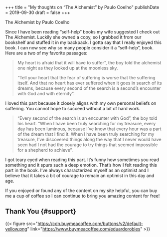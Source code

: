 +++
title = "My thoughts on “The Alchemist” by Paulo Coelho"
publishDate = 2019-09-30
draft = false
+++

The Alchemist by Paulo Coelho

Since I have been reading “self-help” books my wife suggested I check out The Alchemist. Luckily she owned a copy, so I grabbed it from our bookshelf and stuffed it in my backpack. I gotta say that I really enjoyed this book. I can now see why so many people consider it a “self-help”, book. Here are a two of my favorite passages:

> My heart is afraid that it will have to suffer”, the boy told the alchemist one night as they looked up at the moonless sky.
>
> “Tell your heart that the fear of suffering is worse that the suffering itself. And that no heart has ever suffered when it goes in search of its dreams, because every second of the search is a second’s encounter with God and with eternity”.

I loved this part because it closely aligns with my own personal beliefs on suffering. You cannot hope to succeed without a bit of hard work.

> “Every second of the search is an encounter with God”, the boy told his heart. “When I have been truly searching for my treasure, every day has been luminous, because I’ve know that every hour was a part of the dream that I find it. When I have been truly searching for my treasure, I’ve discovered things along the way that I never would have seen had I not had the courage to try things that seemed impossible for a shepherd to achieve”.

I got teary eyed when reading this part. It’s funny how sometimes you read something and it spurs such a deep emotion. That’s how I felt reading this part in the book. I’ve always characterized myself as an optimist and I believe that it takes a bit of courage to remain an optimist in this day and age.

If you enjoyed or found any of the content on my site helpful, you can buy me a cup of coffee so I can continue to bring you amazing content for free!


## Thank You {#support}

{{< figure src="https://cdn.buymeacoffee.com/buttons/v2/default-yellow.png" link="https://www.buymeacoffee.com/eduardorobles" >}}
